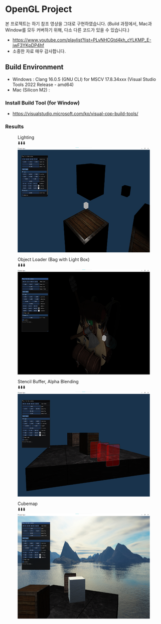 # OpenGL Project
본 프로젝트는 하기 참조 영상을 그대로 구현하였습니다.
(Build 과정에서, Mac과 Window를 모두 커버하기 위해, 다소 다른 코드가 있을 수 있습니다.)
- https://www.youtube.com/playlist?list=PLvNHCGtd4kh_cYLKMP_E-jwF3YKpDP4hf
- 소중한 자료 매우 감사합니다.

## Build Environment
- Windows : Clang 16.0.5 (GNU CLI) for MSCV 17.8.34xxx (Visual Studio Tools 2022 Release - amd64)
- Mac (Silicon M2) : 

### Install Build Tool (for Window)
- https://visualstudio.microsoft.com/ko/visual-cpp-build-tools/

### Results
<figure>
    <figcaption>Lighting</figcaption> ⬇️⬇️⬇️
    <img src="https://github.com/SonJunHyuck/OpenGL_BASIC/blob/main/displays/Lighting.png" width="600" height="336" align="center">
</figure>

<figure>
    <figcaption>Object Loader (Bag with Light Box)</figcaption> ⬇️⬇️⬇️
    <img src="https://github.com/SonJunHyuck/OpenGL_BASIC/blob/main/displays/ObjectLoader.png" width="600" height="336" align="center">
</figure>

<figure>
    <figcaption>Stencil Buffer, Alpha Blending</figcaption> ⬇️⬇️⬇️
    <img src="https://github.com/SonJunHyuck/OpenGL_BASIC/blob/main/displays/Advanced1.png" width="600" height="336" align="center">
</figure>

<figure>
    <figcaption>Cubemap</figcaption> ⬇️⬇️⬇️
    <img src="https://github.com/SonJunHyuck/OpenGL_BASIC/blob/main/displays/Cubemap.png" width="600" height="336" align="center">
</figure>
